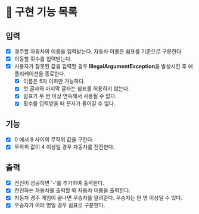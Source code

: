 # 🚀 구현 기능 목록

## 입력
- [x] 경주할 자동차의 이름을 입력받는다. 자동차 이름은 쉼표를 기준으로 구분한다.
- [x] 이동할 횟수를 입력받는다.
- [x] 사용자가 잘못된 값을 입력할 경우 **IllegalArgumentException**을 발생시킨 후 애플리케이션을 종료한다.
  - [x] 이름은 5자 이하만 가능하다.
  - [x] 첫 글자와 마지막 글자는 쉼표를 허용하지 않는다.
  - [x] 쉼표가 두 번 이상 연속해서 사용될 수 없다.
  - [x] 횟수를 입력받을 때 문자가 들어갈 수 없다.

## 기능
- [x] 0 에서 9 사이의 무작위 값을 구한다.
- [x] 무작위 값이 4 이상일 경우 자동차를 전진한다.

## 출력
- [x] 전진이 성공하면 '-'를 추가하여 출력한다.
- [x] 전진하는 자동차를 출력할 때 자동차 이름을 출력한다.
- [x] 자동차 경주 게임이 끝나면 우승자를 알려준다. 우승자는 한 명 이상일 수 있다.
- [x] 우승자가 여러 명일 경우 쉼표로 구분한다.
